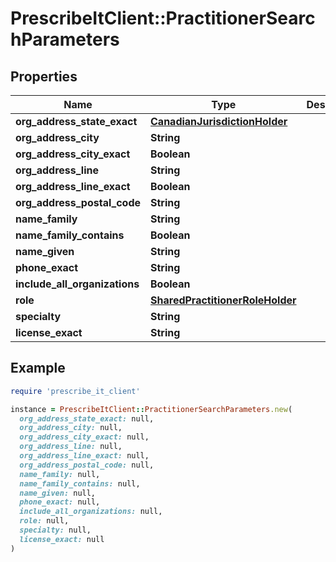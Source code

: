 # PrescribeItClient::PractitionerSearchParameters

## Properties

| Name | Type | Description | Notes |
| ---- | ---- | ----------- | ----- |
| **org_address_state_exact** | [**CanadianJurisdictionHolder**](CanadianJurisdictionHolder.md) |  |  |
| **org_address_city** | **String** |  | [optional] |
| **org_address_city_exact** | **Boolean** |  | [optional] |
| **org_address_line** | **String** |  | [optional] |
| **org_address_line_exact** | **Boolean** |  | [optional] |
| **org_address_postal_code** | **String** |  | [optional] |
| **name_family** | **String** |  | [optional] |
| **name_family_contains** | **Boolean** |  | [optional] |
| **name_given** | **String** |  | [optional] |
| **phone_exact** | **String** |  | [optional] |
| **include_all_organizations** | **Boolean** |  | [optional] |
| **role** | [**SharedPractitionerRoleHolder**](SharedPractitionerRoleHolder.md) |  | [optional] |
| **specialty** | **String** |  | [optional] |
| **license_exact** | **String** |  | [optional] |

## Example

```ruby
require 'prescribe_it_client'

instance = PrescribeItClient::PractitionerSearchParameters.new(
  org_address_state_exact: null,
  org_address_city: null,
  org_address_city_exact: null,
  org_address_line: null,
  org_address_line_exact: null,
  org_address_postal_code: null,
  name_family: null,
  name_family_contains: null,
  name_given: null,
  phone_exact: null,
  include_all_organizations: null,
  role: null,
  specialty: null,
  license_exact: null
)
```

